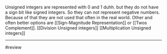 Unsigned integers are represented with 0 and 1 duhh. but they do not have a sign bit like signed integers. So they can not represent negative numbers. Because of that they are not used that often in the real world. Other and often better options are [[Sign-Magnitude Representation]] or [[Twos Complement]].  [[Division Unsigned integers]] [[Multiplication Unsigned integers]] 

---
#review